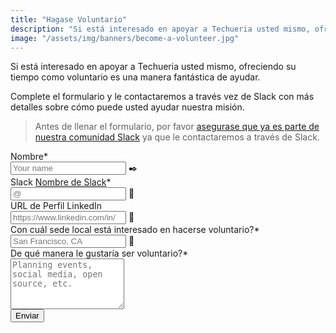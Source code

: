 ```yaml
---
title: "Hagase Voluntario"
description: "Si está interesado en apoyar a Techueria usted mismo, ofreciendo su tiempo como voluntario es una manera fantástica de ayudar."
image: "/assets/img/banners/become-a-volunteer.jpg"
---
```


Si está interesado en apoyar a Techueria usted mismo, ofreciendo su tiempo como voluntario es una manera fantástica de ayudar.

Complete el formulario y le contactaremos a través vez de Slack con más detalles sobre cómo puede usted ayudar nuestra misión.

> Antes de llenar el formulario, por favor [asegurase que ya es parte de nuestra comunidad Slack](/communities/slack) ya que le contactaremos a través de Slack.

<form name="Volunteer" method="POST" data-netlify="true">
  <input type="hidden" aria-label="Subject" name="_subject" value="Techqueria - Volunteer">
  <div class="field">
    <label class="label">Nombre*</label>
    <div class="control has-icons-left">
      <input class="input" aria-label="Name" autocomplete="on" type="text" name="name" placeholder="Your name" required>
      <span class="icon is-left">
        ✒️
      </span>
    </div>
  </div>
  <div class="field">
    <label class="label">Slack <a href="https://get.slack.help/hc/en-us/articles/216360827-Change-your-display-name" target="_blank" rel="noopener">Nombre de Slack</a>*</label>
    <div class="control has-icons-left">
      <input class="input" aria-label="Slack Handle" autocomplete="on" type="text" name="slack" placeholder="@" required>
      <span class="icon is-left">
        💬
      </span>
    </div>
  </div>
  <div class="field">
    <label class="label">URL de Perfil LinkedIn </label>
    <div class="control has-icons-left">
      <input class="input" aria-label="LinkedIn Profile URL" autocomplete="on" type="url" name="linkedin" placeholder="https://www.linkedin.com/in/" required>
      <span class="icon is-left">
        💼
      </span>
    </div>
  </div>
  <div class="field">
    <label class="label">Con cuál sede local está interesado en hacerse voluntario?*</label>
    <div class="control has-icons-left">
      <input class="input" aria-label="Location" autocomplete="on" type="text" name="location" placeholder="San Francisco, CA" required>
      <span class="icon is-left">
        📍
      </span>
    </div>
  </div>
  <div class="field">
    <label class="label">De qué manera le gustaría ser voluntario?*</label>
    <div class="control">
      <textarea class="textarea" aria-label="Message" spellcheck="true" rows="5" name="message" id="message" placeholder="Planning events, social media, open source, etc." required></textarea>
    </div>
  </div>
  <div data-netlify-recaptcha="true"></div>
  <div class="field mt-sm">
    <div class="control">
      <button type="submit" class="button is-primary">Enviar</button>
    </div>
  </div>
</form>
